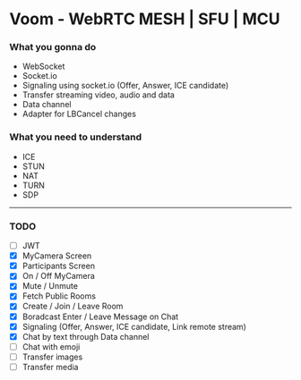 # Voom - WebRTC MESH | SFU | MCU

### What you gonna do

- WebSocket
- Socket.io
- Signaling using socket.io (Offer, Answer, ICE candidate)
- Transfer streaming video, audio and data
- Data channel
- Adapter for LBCancel changes

### What you need to understand

- ICE
- STUN
- NAT
- TURN
- SDP

- - -
### TODO
- [ ] JWT
- [x] MyCamera Screen
- [x] Participants Screen
- [x] On / Off MyCamera
- [x] Mute / Unmute
- [x] Fetch Public Rooms
- [x] Create / Join / Leave Room
- [x] Boradcast Enter / Leave Message on Chat
- [x] Signaling (Offer, Answer, ICE candidate, Link remote stream)
- [x] Chat by text through Data channel
- [ ] Chat with emoji
- [ ] Transfer images
- [ ] Transfer media

